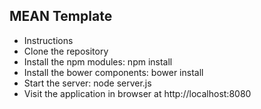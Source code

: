 MEAN Template
-------

- Instructions
- Clone the repository
- Install the npm modules: npm install
- Install the bower components: bower install
- Start the server: node server.js
- Visit the application in browser at http://localhost:8080
